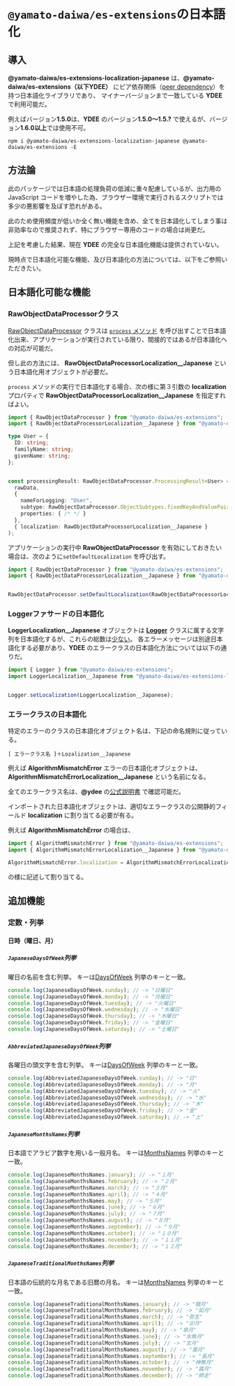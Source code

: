 # `@yamato-daiwa/es-extensions`の日本語化

## 導入

**@yamato-daiwa/es-extensions-localization-japanese** は、**@yamato-daiwa/es-extensions（以下YDEE）** 
にピア依存関係（[peer dependency](https://nodejs.org/en/blog/npm/peer-dependencies/)）を持つ日本語化ライブラリであり、
マイナーバージョンまで一致している **YDEE** で利用可能だ。

例えばバージョン**1.5.0**は、**YDEE** のバージョン**1.5.0～1.5.?** で使えるが、バージョン**1.6.0以上**では使用不可。

```
npm i @yamato-daiwa/es-extensions-localization-japanese @yamato-daiwa/es-extensions -E
```


## 方法論

此のパッケージでは日本語の処理負荷の低減に重々配慮しているが、出力用の JavaScript コードを増やした為、ブラウザー環境で実行されるスクリプトでは多少の悪影響を及ぼす恐れがある。

此のため使用頻度が低いか全く無い機能を含め、全てを日本語化してしまう事は非効率なので推奨されず、特にブラウザー専用のコードの場合は尚更だ。

上記を考慮した結果、現在 **YDEE** の完全な日本語化機能は提供されていない。

現時点で日本語化可能な機能、及び日本語化の方法については、以下をご参照いただきたい。


## 日本語化可能な機能

### RawObjectDataProcessorクラス

[RawObjectDataProcessor](https://github.com/TokugawaTakeshi/Yamato-Daiwa-ES-Extensions/blob/master/CoreLibrary/Package/Documentation/RawObjectDataProcessor/RawObjectDataProcessor.md#quick-example)
クラスは [`process` メソッド](https://github.com/TokugawaTakeshi/Yamato-Daiwa-ES-Extensions/blob/master/CoreLibrary/Package/Documentation/RawObjectDataProcessor/RawObjectDataProcessor.md#process)
を呼び出すことで日本語化出来、アプリケーションが実行されている限り、間接的ではあるが日本語化への対応が可能だ。

但し此の方法には、 **RawObjectDataProcessorLocalization__Japanese** という日本語化用オブジェクトが必要だ。

`process` メソッドの実行で日本語化する場合、次の様に第３引数の **localization** プロパティで **RawObjectDataProcessorLocalization__Japanese** を指定すればよい。

```typescript
import { RawObjectDataProcessor } from "@yamato-daiwa/es-extensions";
import { RawObjectDataProcessorLocalization__Japanese } from "@yamato-daiwa/es-extensions-localization-japanese";

type User = {
  ID: string;
  familyName: string;
  givenName: string;
};


const processingResult: RawObjectDataProcessor.ProcessingResult<User> = RawObjectDataProcessor.process(
  rawData, 
  {
    nameForLogging: "User",
    subtype: RawObjectDataProcessor.ObjectSubtypes.fixedKeyAndValuePairsObject,
    properties: { /* */ }
  },
  { localization: RawObjectDataProcessorLocalization__Japanese }
);
```

アプリケーションの実行中 **RawObjectDataProcessor** を有効にしておきたい場合は、次のように`setDefaultLocalization` を呼び出す。

```typescript
import { RawObjectDataProcessor } from "@yamato-daiwa/es-extensions";
import { RawObjectDataProcessorLocalization__Japanese } from "@yamato-daiwa/es-extensions-localization-japanese";


RawObjectDataProcessor.setDefaultLocalization(RawObjectDataProcessorLocalization__Japanese);
```


### Loggerファサードの日本語化

**LoggerLocalization__Japanese** オブジェクトは [**Logger**](https://github.com/TokugawaTakeshi/Yamato-Daiwa-ES-Extensions/blob/master/CoreLibrary/Package/Documentation/Logging/Logger/Logger.md)
 クラスに属する文字列を日本語化するが、これらの総数は[少ない](https://github.com/TokugawaTakeshi/Yamato-Daiwa-ES-Extensions/blob/master/CoreLibrary/Package/Source/Logging/LoggerLocalization__English.ts)。
各エラーメッセージは別途日本語化する必要があり、**YDEE** のエラークラスの日本語化方法については以下の通りだ。


```typescript
import { Logger } from "@yamato-daiwa/es-extensions";
import LoggerLocalization__Japanese from "@yamato-daiwa/es-extensions-localization-japanese";


Logger.setLocalization(LoggerLocalization__Japanese);
```


### エラークラスの日本語化

特定のエラーのクラスの日本語化オブジェクト名は、下記の命名規則に従っている。

```
[ エラークラス名 ]＋Lozalization__Japanese
```

例えば **AlgorithmMismatchError** エラーの日本語化オブジェクトは、**AlgorithmMismatchErrorLocalization__Japanese** という名前になる。

全てのエラークラス名は、**@ydee** の[公式説明書](https://github.com/TokugawaTakeshi/Yamato-Daiwa-ES-Extensions/blob/master/CoreLibrary/Package/README.md#logging)
で確認可能だ。

インポートされた日本語化オブジェクトは、適切なエラークラスの公開静的フィールド **localization** に割り当てる必要が有る。

例えば **AlgorithmMismatchError** の場合は、

```typescript
import { AlgorithmMismatchError } from "@yamato-daiwa/es-extensions";
import { AlgorithmMismatchErrorLocalization__Japanese } from "@yamato-daiwa/es-extensions-localization-japanese";

AlgorithmMismatchError.localization = AlgorithmMismatchErrorLocalization__Japanese;
```

の様に記述して割り当てる。


## 追加機能
### 定数・列挙
#### 日時（曜日、月）
##### `JapaneseDaysOfWeek`列挙

曜日の名前を含む列挙。
キーは[DaysOfWeek](https://github.com/TokugawaTakeshi/Yamato-Daiwa-ES-Extensions/blob/master/CoreLibrary/Package/Documentation/ConstantsAndEnumerations/DaysOfWeek.md)
  列挙のキーと一致。

```typescript
console.log(JapaneseDaysOfWeek.sunday); // -> "日曜日"
console.log(JapaneseDaysOfWeek.monday); // -> "月曜日"
console.log(JapaneseDaysOfWeek.tuesday); // -> "火曜日"
console.log(JapaneseDaysOfWeek.wednesday); // -> "水曜日"
console.log(JapaneseDaysOfWeek.thursday); // -> "木曜日"
console.log(JapaneseDaysOfWeek.friday); // -> "金曜日"
console.log(JapaneseDaysOfWeek.saturday); // -> "土曜日"
```


##### `AbbreviatedJapaneseDaysOfWeek`列挙

各曜日の頭文字を含む列挙。
キーは[DaysOfWeek](https://github.com/TokugawaTakeshi/Yamato-Daiwa-ES-Extensions/blob/master/CoreLibrary/Package/Documentation/ConstantsAndEnumerations/DaysOfWeek.md)
  列挙のキーと一致。

```typescript
console.log(AbbreviatedJapaneseDaysOfWeek.sunday); // -> "日"
console.log(AbbreviatedJapaneseDaysOfWeek.monday); // -> "月"
console.log(AbbreviatedJapaneseDaysOfWeek.tuesday); // -> "火"
console.log(AbbreviatedJapaneseDaysOfWeek.wednesday); // -> "水"
console.log(AbbreviatedJapaneseDaysOfWeek.thursday); // -> "木"
console.log(AbbreviatedJapaneseDaysOfWeek.friday); // -> "金"
console.log(AbbreviatedJapaneseDaysOfWeek.saturday); // -> "土"
```


##### `JapaneseMonthsNames`列挙

日本語でアラビア数字を用いる一般月名。
キーは[MonthsNames](https://github.com/TokugawaTakeshi/Yamato-Daiwa-ES-Extensions/blob/master/CoreLibrary/Package/Documentation/ConstantsAndEnumerations/MonthsNames.md)
  列挙のキーと一致。

```typescript
console.log(JapaneseMonthsNames.january); // -> "１月"
console.log(JapaneseMonthsNames.february); // -> "２月"
console.log(JapaneseMonthsNames.march); // -> "３月"
console.log(JapaneseMonthsNames.april); // -> "４月"
console.log(JapaneseMonthsNames.may); // -> "５月"
console.log(JapaneseMonthsNames.june); // -> "６月"
console.log(JapaneseMonthsNames.july); // -> "７月"
console.log(JapaneseMonthsNames.august); // -> "８月"
console.log(JapaneseMonthsNames.september); // -> "９月"
console.log(JapaneseMonthsNames.october); // -> "１０月"
console.log(JapaneseMonthsNames.november); // -> "１１月"
console.log(JapaneseMonthsNames.december); // -> "１２月"
```

##### `JapaneseTraditionalMonthsNames`列挙

日本語の伝統的な月名である旧暦の月名。
キーは[MonthsNames](https://github.com/TokugawaTakeshi/Yamato-Daiwa-ES-Extensions/blob/master/CoreLibrary/Package/Documentation/ConstantsAndEnumerations/MonthsNames.md)
列挙のキーと一致。

```typescript
console.log(JapaneseTraditionalMonthsNames.january); // -> "睦月"
console.log(JapaneseTraditionalMonthsNames.february); // -> "如月"
console.log(JapaneseTraditionalMonthsNames.march); // -> "弥生"
console.log(JapaneseTraditionalMonthsNames.april); // -> "卯月"
console.log(JapaneseTraditionalMonthsNames.may); // -> "皐月"
console.log(JapaneseTraditionalMonthsNames.june); // -> "水無月"
console.log(JapaneseTraditionalMonthsNames.july); // -> "文月"
console.log(JapaneseTraditionalMonthsNames.august); // -> "葉月"
console.log(JapaneseTraditionalMonthsNames.september); // -> "長月"
console.log(JapaneseTraditionalMonthsNames.october); // -> "神無月"
console.log(JapaneseTraditionalMonthsNames.november); // -> "霜月"
console.log(JapaneseTraditionalMonthsNames.december); // -> "師走"
```
